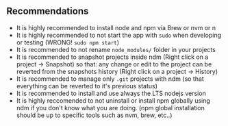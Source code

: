 ## Recommendations

- It is highly recommended to install node and npm via Brew or nvm or n
- It is highly recommended to not start the app with `sudo` when developing or testing (WRONG! `sudo npm start`)
- It is recommended to not rename `node_modules/` folder in your projects
- It is recommended to snapshot projects inside ndm (Right click on a project -> Snapshot) so that: any change or edit to the project can be reverted from the snapshots history (Right click on a project -> History)
- It is recommended to manage only `.git` projects with ndm (so that everything can be reverted to it's previous status)
- It is recommended to install and use always the LTS nodejs version
- It is highly reccomended to not uninstall or install npm globally using ndm if you don't know what you are doing. (npm global installation should be up to specific tools such as nvm, brew, etc..)
